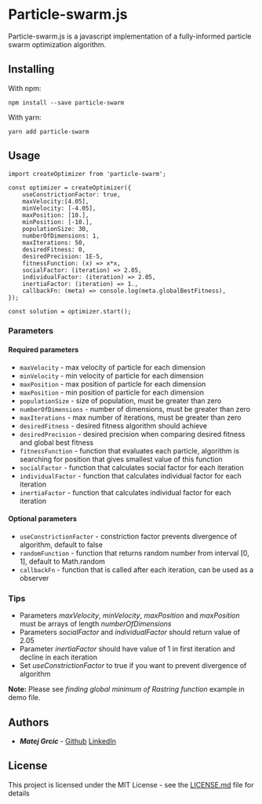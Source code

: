 # Particle-swarm.js

Particle-swarm.js is a javascript implementation of a fully-informed particle swarm optimization algorithm.

## Installing

With npm:

```
npm install --save particle-swarm
```

With yarn:

```
yarn add particle-swarm
```

## Usage

```  
import createOptimizer from 'particle-swarm';

const optimizer = createOptimizer({
    useConstrictionFactor: true,
    maxVelocity:[4.05],
    minVelocity: [-4.05],
    maxPosition: [10.],
    minPosition: [-10.],
    populationSize: 30,
    numberOfDimensions: 1,
    maxIterations: 50,
    desiredFitness: 0,
    desiredPrecision: 1E-5,
    fitnessFunction: (x) => x*x,
    socialFactor: (iteration) => 2.05,
    individualFactor: (iteration) => 2.05,
    inertiaFactor: (iteration) => 1.,
    callbackFn: (meta) => console.log(meta.globalBestFitness),
});

const solution = optimizer.start();
```

### Parameters

#### Required parameters

* ```maxVelocity``` - max velocity of particle for each dimension
* ```minVelocity``` - min velocity of particle for each dimension
* ```maxPosition``` - max position of particle for each dimension
* ```maxPosition``` - min position of particle for each dimension
* ```populationSize``` - size of population, must be greater than zero
* ```numberOfDimensions``` - number of dimensions, must be greater than zero
* ```maxIterations``` - max number of iterations, must be greater than zero
* ```desiredFitness``` - desired fitness algorithm should achieve
* ```desiredPrecision``` - desired precision when comparing desired fitness and global best fitness
* ```fitnessFunction``` - function that evaluates each particle, algorithm is searching for position that gives smallest value of this function
* ```socialFactor``` - function that calculates social factor for each iteration
* ```individualFactor``` - function that calculates individual factor for each iteration
* ```inertiaFactor``` - function that calculates individual factor for each iteration

#### Optional parameters

* ```useConstrictionFactor``` - constriction factor prevents divergence of algorithm, default to false
* ```randomFunction``` - function that returns random number from interval [0, 1], default to Math.random
* ```callbackFn``` - function that is called after each iteration, can be used as a observer

### Tips

* Parameters _maxVelocity_, _minVelocity_, _maxPosition_ and _maxPosition_ must be arrays of length _numberOfDimensions_
* Parameters _socialFactor_ and _individualFactor_ should return value of 2.05
* Parameter _inertiaFactor_ should have value of 1 in first iteration and decline in each iteration
* Set _useConstrictionFactor_ to true if you want to prevent divergence of algorithm

**Note:** Please see _finding global minimum of Rastring function_ example in demo file.

## Authors

* **_Matej Grcic_** - [Github](https://github.com/matejgrcic) [LinkedIn](https://www.linkedin.com/in/matej-grcic/)

## License

This project is licensed under the MIT License - see the [LICENSE.md](LICENSE.md) file for details

